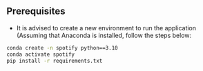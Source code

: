 ## Prerequisites 
- It is advised to create a new environment to run the application (Assuming that Anaconda is installed, follow the steps below: 
```bash
conda create -n spotify python==3.10
conda activate spotify
pip install -r requirements.txt 
```